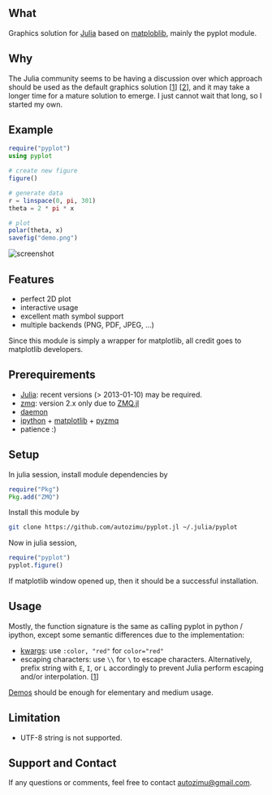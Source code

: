 ## What

Graphics solution for [Julia][] based on [matploblib][], mainly the pyplot
module.


## Why

The Julia community seems to be having a discussion over which approach
should be used as the default graphics solution [[1][graphics-wiki]]
[[2][graphics-gg]], and it may take a longer time for a mature solution to
emerge. I just cannot wait that long, so I started my own.

[graphics-wiki]: https://github.com/JuliaLang/julia/wiki/Graphics
[graphics-gg]: https://groups.google.com/forum/?fromgroups=#!searchin/julia-dev/plot$20interface/julia-dev/Mi44lkCusCw/u3B3KZx0BO0J

## Example

```julia
require("pyplot")
using pyplot

# create new figure
figure()

# generate data
r = linspace(0, pi, 301)
theta = 2 * pi * x

# plot
polar(theta, x)
savefig("demo.png")
```

![screenshot](https://github.com/autozimu/pyplot.jl/raw/master/demo/demo.png)

## Features


* perfect 2D plot
* interactive usage
* excellent math symbol support
* multiple backends (PNG, PDF, JPEG, ...)

Since this module is simply a wrapper for matplotlib, all credit goes
to matplotlib developers.

## Prerequirements

* [Julia](https://github.com/JuliaLang/julia): recent versions
(> 2013-01-10) may be required.
* [zmq](http://www.zeromq.org/): version 2.x only due to [ZMQ.jl](https://github.com/aviks/ZMQ.jl)
* [daemon](http://libslack.org/daemon/)
* [ipython](http://ipython.org/) +
[matplotlib](http://matplotlib.org/) +
[pyzmq](https://github.com/zeromq/pyzmq)
* patience :)

## Setup

In julia session, install module dependencies by

```julia
require("Pkg")
Pkg.add("ZMQ")
```

Install this module by

```bash
git clone https://github.com/autozimu/pyplot.jl ~/.julia/pyplot
```

Now in julia session,

```julia
require("pyplot")
pyplot.figure()
```

If matplotlib window opened up, then it should be a successful
installation.

## Usage

Mostly, the function signature is the same as calling pyplot in python /
ipython, except some semantic differences due to the implementation:

* [kwargs][]: use `:color, "red"` for `color="red"`
* escaping characters: use `\\` for `\` to escape characters.
  Alternatively, prefix string with `E`, `I`, or `L` accordingly to
  prevent Julia perform escaping and/or interpolation.
  [[1][Julia_non_standard_string]]

[Demos][demo] should be enough for elementary and medium usage.

[kwargs]: http://rosettacode.org/wiki/Named_parameters
[demo]: https://github.com/autozimu/pyplot.jl/tree/master/demo
[Julia_non_standard_string]: http://docs.julialang.org/en/latest/manual/strings/#non-standard-string-literals

## Limitation

* UTF-8 string is not supported.

## Support and Contact

If any questions or comments, feel free to contact <autozimu@gmail.com>.

[Julia]: http://julialang.org/ "The Julia Language"
[matploblib]: http://matplotlib.org/ "matplotlib"
